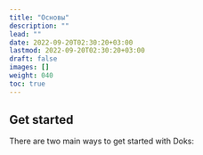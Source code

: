 ```yaml
---
title: "Основы"
description: ""
lead: ""
date: 2022-09-20T02:30:20+03:00
lastmod: 2022-09-20T02:30:20+03:00
draft: false
images: []
weight: 040
toc: true
---
```


## Get started

There are two main ways to get started with Doks: